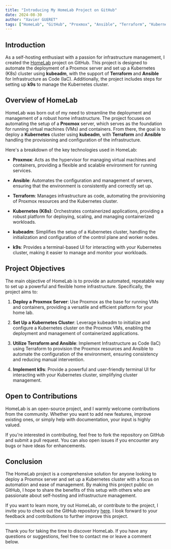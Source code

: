 ```yaml
---
title: "Introducing My HomeLab Project on GitHub"
date: 2024-08-30
author: "Xavier GUERET"
tags: ["HomeLab", "GitHub", "Proxmox", "Ansible", "Terraform", "Kubernetes", "Kubeadm", "k9s"]
---
```


## Introduction

As a self-hosting enthusiast with a passion for infrastructure management, I created the [HomeLab](https://github.com/xgueret/HomeLab) project on GitHub. This project is designed to automate the deployment of a Proxmox server and set up a Kubernetes (K8s) cluster using **kubeadm**, with the support of **Terraform** and **Ansible** for Infrastructure as Code (IaC). Additionally, the project includes steps for setting up **k9s** to manage the Kubernetes cluster.

## Overview of HomeLab

HomeLab was born out of my need to streamline the deployment and management of a robust home infrastructure. The project focuses on automating the setup of a **Proxmox** server, which serves as the foundation for running virtual machines (VMs) and containers. From there, the goal is to deploy a **Kubernetes** cluster using **kubeadm**, with **Terraform** and **Ansible** handling the provisioning and configuration of the infrastructure.

Here's a breakdown of the key technologies used in HomeLab:

- **Proxmox**: Acts as the hypervisor for managing virtual machines and containers, providing a flexible and scalable environment for running services.
  
- **Ansible**: Automates the configuration and management of servers, ensuring that the environment is consistently and correctly set up.
  
- **Terraform**: Manages infrastructure as code, automating the provisioning of Proxmox resources and the Kubernetes cluster.
  
- **Kubernetes (K8s)**: Orchestrates containerized applications, providing a robust platform for deploying, scaling, and managing containerized workloads.
  
- **kubeadm**: Simplifies the setup of a Kubernetes cluster, handling the initialization and configuration of the control plane and worker nodes.
  
- **k9s**: Provides a terminal-based UI for interacting with your Kubernetes cluster, making it easier to manage and monitor your workloads.

## Project Objectives

The main objective of HomeLab is to provide an automated, repeatable way to set up a powerful and flexible home infrastructure. Specifically, the project aims to:

1. **Deploy a Proxmox Server**: Use Proxmox as the base for running VMs and containers, providing a versatile and efficient platform for your home lab.

2. **Set Up a Kubernetes Cluster**: Leverage kubeadm to initialize and configure a Kubernetes cluster on the Proxmox VMs, enabling the deployment and management of containerized applications.

3. **Utilize Terraform and Ansible**: Implement Infrastructure as Code (IaC) using Terraform to provision the Proxmox resources and Ansible to automate the configuration of the environment, ensuring consistency and reducing manual intervention.

4. **Implement k9s**: Provide a powerful and user-friendly terminal UI for interacting with your Kubernetes cluster, simplifying cluster management.

## Open to Contributions

HomeLab is an open-source project, and I warmly welcome contributions from the community. Whether you want to add new features, improve existing ones, or simply help with documentation, your input is highly valued.

If you're interested in contributing, feel free to fork the repository on GitHub and submit a pull request. You can also open issues if you encounter any bugs or have ideas for enhancements.

## Conclusion

The HomeLab project is a comprehensive solution for anyone looking to deploy a Proxmox server and set up a Kubernetes cluster with a focus on automation and ease of management. By making this project public on GitHub, I hope to share the benefits of this setup with others who are passionate about self-hosting and infrastructure management.

If you want to learn more, try out HomeLab, or contribute to the project, I invite you to check out the GitHub repository [here](https://github.com/xgueret/HomeLab). I look forward to your feedback and contributions to further improve this project.

---

Thank you for taking the time to discover HomeLab. If you have any questions or suggestions, feel free to contact me or leave a comment below.

